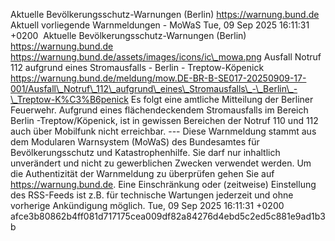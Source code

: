 Aktuelle Bevölkerungsschutz-Warnungen (Berlin) https://warnung.bund.de Aktuell vorliegende Warnmeldungen - MoWaS Tue, 09 Sep 2025 16:11:31 +0200 ![]() Aktuelle Bevölkerungsschutz-Warnungen (Berlin) https://warnung.bund.de https://warnung.bund.de/assets/images/icons/ic\_mowa.png Ausfall Notruf 112 aufgrund eines Stromausfalls - Berlin - Treptow-Köpenick https://warnung.bund.de/meldung/mow.DE-BR-B-SE017-20250909-17-001/Ausfall\_Notruf\_112\_aufgrund\_eines\_Stromausfalls\_-\_Berlin\_-\_Treptow-K%C3%B6penick Es folgt eine amtliche Mitteilung der Berliner Feuerwehr.
Aufgrund eines flächendeckendem Stromausfalls im Bereich Berlin -Treptow/Köpenick, ist in gewissen Bereichen der Notruf 110 und 112 auch über Mobilfunk nicht erreichbar. ---
Diese Warnmeldung stammt aus dem Modularen Warnsystem (MoWaS) des Bundesamtes für Bevölkerungsschutz und Katastrophenhilfe.
Sie darf nur inhaltlich unverändert und nicht zu gewerblichen Zwecken verwendet werden.
Um die Authentizität der Warnmeldung zu überprüfen gehen Sie auf https://warnung.bund.de.
Eine Einschränkung oder (zeitweise) Einstellung des RSS-Feeds ist z.B. für technische Wartungen jederzeit und ohne vorherige Ankündigung möglich. Tue, 09 Sep 2025 16:11:31 +0200 afce3b80862b4ff081d717175cea009df82a84276d4ebd5c2ed5c881e9ad1b3b
